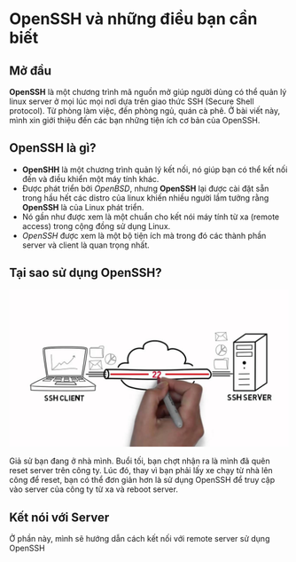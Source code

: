 # OpenSSH và những điều bạn cần biết

## Mở đầu

**OpenSSH** là một chương trình mã nguồn mở giúp người dùng có thể quản lý linux server ở mọi lúc mọi nơi dựa trên giao thức SSH (Secure Shell protocol). Từ phòng làm việc, đến phòng ngủ, quán cà phê. Ở bài viết này, mình xin giới thiệu đến các bạn những tiện ích cơ bản của OpenSSH.

## OpenSSH là gì?

- **OpenSHH** là một chương trình quản lý kết nối, nó giúp bạn có thể kết nối đến và điều khiển một máy tính khác.
- Được phát triển bởi _OpenBSD_, nhưng **OpenSSH** lại được cài đặt sẵn trong hầu hết các distro của linux khiến nhiều người lầm tưởng rằng **OpenSSH** là của Linux phát triển.
- Nó gần như được xem là một chuẩn cho kết nói máy tính từ xa (remote access) trong cộng đồng sử dụng Linux.
- _OpenSSH_ được xem là một bộ tiện ích mà trong đó các thành phần server và client là quan trọng nhất.

## Tại sao sử dụng OpenSSH?

![OpenSHH](./images/openSSH.jpeg)

Giả sử bạn đang ở nhà mình. Buổi tối, bạn chợt nhận ra là mình đã quên reset server trên công ty. Lúc đó, thay vì bạn phải lấy xe chạy từ nhà lên công để reset, bạn có thể đơn giản hơn là sử dụng OpenSSH để truy cập vào server của công ty từ xa và reboot server.

## Kết nói với Server

Ở phần này, mình sẽ hướng dẫn cách kết nối với remote server sử dụng OpenSSH
